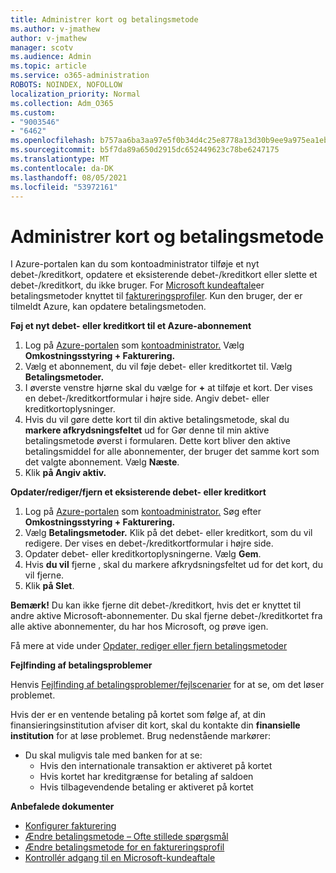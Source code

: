 ```yaml
---
title: Administrer kort og betalingsmetode
ms.author: v-jmathew
author: v-jmathew
manager: scotv
ms.audience: Admin
ms.topic: article
ms.service: o365-administration
ROBOTS: NOINDEX, NOFOLLOW
localization_priority: Normal
ms.collection: Adm_O365
ms.custom:
- "9003546"
- "6462"
ms.openlocfilehash: b757aa6ba3aa97e5f0b34d4c25e8778a13d30b9ee9a975ea1eb28a6afba4f8c7
ms.sourcegitcommit: b5f7da89a650d2915dc652449623c78be6247175
ms.translationtype: MT
ms.contentlocale: da-DK
ms.lasthandoff: 08/05/2021
ms.locfileid: "53972161"
---
```

# <a name="manage-card-and-payment-method"></a>Administrer kort og betalingsmetode

I Azure-portalen kan du som kontoadministrator tilføje et nyt debet-/kreditkort, opdatere et eksisterende debet-/kreditkort eller slette et debet-/kreditkort, du ikke bruger. For [Microsoft kundeaftale](https://docs.microsoft.com/azure/billing/billing-how-to-change-credit-card?WT.mc_id=Portal-Microsoft_Azure_Support#check-access-to-a-microsoft-customer-agreement)er betalingsmetoder knyttet til [faktureringsprofiler](https://docs.microsoft.com/azure/billing/billing-how-to-change-credit-card?WT.mc_id=Portal-Microsoft_Azure_Support#change-payment-method-for-a-billing-profile). Kun den bruger, der er tilmeldt Azure, kan opdatere betalingsmetoden.

**Føj et nyt debet- eller kreditkort til et Azure-abonnement**

1. Log på [Azure-portalen](https://ms.portal.azure.com/) som [kontoadministrator.](https://docs.microsoft.com/azure/cost-management-billing/manage/billing-subscription-transfer?WT.mc_id=Portal-Microsoft_Azure_Support#whoisaa) Vælg **Omkostningsstyring + Fakturering.**
2. Vælg et abonnement, du vil føje debet- eller kreditkortet til. Vælg **Betalingsmetoder.**
3. I øverste venstre hjørne skal du vælge for **+** at tilføje et kort. Der vises en debet-/kreditkortformular i højre side. Angiv debet- eller kreditkortoplysninger.
4. Hvis du vil gøre dette kort til din aktive betalingsmetode, skal du **markere afkrydsningsfeltet** ud for Gør denne til min aktive betalingsmetode øverst i formularen. Dette kort bliver den aktive betalingsmiddel for alle abonnementer, der bruger det samme kort som det valgte abonnement. Vælg **Næste**.
5. Klik **på Angiv aktiv.** 
 
**Opdater/rediger/fjern et eksisterende debet- eller kreditkort**

1.  Log på [Azure-portalen](https://portal.azure.com/) som [kontoadministrator.](https://docs.microsoft.com/azure/billing/billing-subscription-transfer?WT.mc_id=Portal-Microsoft_Azure_Support#whoisaa) Søg efter **Omkostningsstyring + Fakturering.**
2.  Vælg **Betalingsmetoder.** Klik på det debet- eller kreditkort, som du vil redigere. Der vises en debet-/kreditkortformular i højre side.
3.  Opdater debet- eller kreditkortoplysningerne. Vælg **Gem**.
4.  Hvis **du vil** fjerne , skal du markere afkrydsningsfeltet ud for det kort, du vil fjerne.
5.  Klik **på Slet**.

**Bemærk!** Du kan ikke fjerne dit debet-/kreditkort, hvis det er knyttet til andre aktive Microsoft-abonnementer. Du skal fjerne debet-/kreditkortet fra alle aktive abonnementer, du har hos Microsoft, og prøve igen.

Få mere at vide under [Opdater, rediger eller fjern betalingsmetoder](https://docs.microsoft.com/azure/billing/billing-how-to-change-credit-card?WT.mc_id=Portal-Microsoft_Azure_Support)

**Fejlfinding af betalingsproblemer**

Henvis [Fejlfinding af betalingsproblemer/fejlscenarier](https://docs.microsoft.com/azure/cost-management-billing/manage/billing-troubleshoot-azure-payment-issues) for at se, om det løser problemet.

Hvis der er en ventende betaling på kortet som følge af, at din finansieringsinstitution afviser dit kort, skal du kontakte din **finansielle institution** for at løse problemet. Brug nedenstående markører:

- Du skal muligvis tale med banken for at se: 
    - Hvis den internationale transaktion er aktiveret på kortet
    - Hvis kortet har kreditgrænse for betaling af saldoen
    - Hvis tilbagevendende betaling er aktiveret på kortet

**Anbefalede dokumenter**

- [Konfigurer fakturering](https://docs.microsoft.com/azure/cost-management-billing/manage/pay-by-invoice)
- [Ændre betalingsmetode – Ofte stillede spørgsmål](https://docs.microsoft.com/azure/cost-management-billing/manage/change-credit-card?WT.mc_id=Portal-Microsoft_Azure_Support#frequently-asked-questions)
- [Ændre betalingsmetode for en faktureringsprofil](https://docs.microsoft.com/azure/cost-management-billing/manage/change-credit-card?WT.mc_id=Portal-Microsoft_Azure_Support#change-payment-method-for-a-billing-profile)
- [Kontrollér adgang til en Microsoft-kundeaftale](https://docs.microsoft.com/azure/cost-management-billing/manage/change-credit-card?WT.mc_id=Portal-Microsoft_Azure_Support#check-access-to-a-microsoft-customer-agreement)
